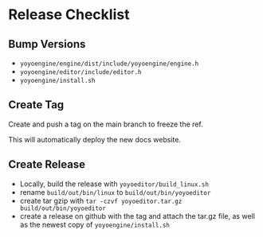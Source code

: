 # Release Checklist

## Bump Versions

- `yoyoengine/engine/dist/include/yoyoengine/engine.h`
- `yoyoengine/editor/include/editor.h`
- `yoyoengine/install.sh`

## Create Tag

Create and push a tag on the main branch to freeze the ref.

This will automatically deploy the new docs website.

## Create Release

- Locally, build the release with `yoyoeditor/build_linux.sh`
- rename `build/out/bin/linux` to `build/out/bin/yoyoeditor`
- create tar gzip with `tar -czvf yoyoeditor.tar.gz build/out/bin/yoyoeditor`
- create a release on github with the tag and attach the tar.gz file, as well as the newest copy of `yoyoengine/install.sh`
